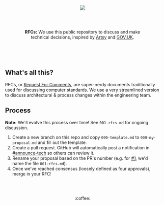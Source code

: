 <br/><br/><br/>
<p align="center">
    <img src="https://user-images.githubusercontent.com/583202/48368355-81580880-e681-11e8-8789-f6d1bd2c96fa.gif" />
</p>
<br/><br/>
<p align="center">
  <strong>RFCs:</strong> We use this public repository to discuss and make<br>
  technical decisions, inspired by <a href="https://artsy.github.io/blog/2019/04/11/on-an-rfcs-process/">Artsy</a>
  and <a href="https://github.com/alphagov/govuk-rfcs">GOV.UK</a>.
</p>
<br/><br/><br/>

## What's all this?
RFCs, or [Request For Comments](https://en.wikipedia.org/wiki/Request_for_Comments), are super-nerdy documents traditionally used for discussing computer standards. We 
use a very streamlined version to discuss architectural & process changes within the engineering team.

## Process
**Note:** We'll evolve this process over time! See `001-rfcs.md` for ongoing discussion.
1. Create a new branch on this repo and copy `000-template.md` to `000-my-proposal.md` and fill out the template.
2. Create a pull request. GitHub will automatically post a notification in [#announce-tech](https://app.slack.com/client/T024GV2BW/C782XBKDM) so others can review it. 
3. Rename your proposal based on the PR's number (e.g. for [#1](https://github.com/DoSomething/rfcs/pull/1), we'd name the file `001-rfcs.md`).
4. Once we've reached consensus (loosely defined as four approvals), merge in your RFC!

<br/><br/>
<p align="center">
:coffee:
</p>
